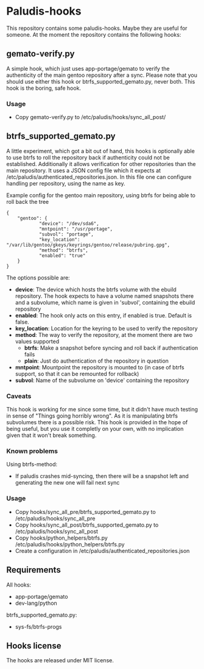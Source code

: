 # Paludis-hooks
This repository contains some paludis-hooks. Maybe they are useful for someone. At the moment the repository contains the following hooks:

## gemato-verify.py

A simple hook, which just uses app-portage/gemato to verify the authenticity of the main gentoo repository after a sync. Please note that you should use either this hook or btrfs_supported_gemato.py, never both. This hook is the boring, safe hook.

### Usage
* Copy gemato-verify.py to /etc/paludis/hooks/sync_all_post/

## btrfs_supported_gemato.py

A little experiment, which got a bit out of hand, this hooks is optionally able to use btrfs to roll the repository back if authenticity could not be established. Additionally it allows verification for other repositories than the main repository. It uses a JSON config file which it expects at /etc/paludis/authenticated_repositories.json. In this file one can configure handling per repository, using the name as key.

Example config for the gentoo main repository, using btrfs for being able to roll back the tree

    {
        "gentoo": {
                "device": "/dev/sda6",
                "mntpoint": "/usr/portage",
                "subvol": "portage",
                "key_location": "/var/lib/gentoo/gkeys/keyrings/gentoo/release/pubring.gpg",
                "method": "btrfs",
                "enabled": "true"
        }
    }
    
The options possible are:
* __device__: The device which hosts the btrfs volume with the ebuild repository. The hook expects to have a volume named snapshots there and a subvolume, which name is given in 'subvol', containing the ebuild repository
* __enabled__: The hook only acts on this entry, if enabled is true. Default is false.
* __key_location__: Location for the keyring to be used to verify the repository
* __method__: The way to verify the repository, at the moment there are two values supported
    * __btrfs__: Make a snapshot before syncing and roll back if authentication fails
    * __plain__: Just do authentication of the repository in question
* __mntpoint__: Mountpoint the repository is mounted to (in case of btrfs support, so that it can be remounted for rollback)
* __subvol__: Name of the subvolume on 'device' containing the repository

### Caveats

This hook is working for me since some time, but it didn't have much testing in sense of "Things going horribly wrong". As it is manipulating btrfs subvolumes there is a possible risk. This hook is provided in the hope of being useful, but you use it completly on your own, with no implication given that it won't break something.

### Known problems

Using btrfs-method:
* If paludis crashes mid-syncing, then there will be a snapshot left and generating the new one will fail next sync

### Usage

* Copy hooks/sync_all_pre/btrfs_supported_gemato.py to /etc/paludis/hooks/sync_all_pre
* Copy hooks/sync_all_post/btrfs_supported_gemato.py to /etc/paludis/hooks/sync_all_post
* Copy hooks/python_helpers/btrfs.py /etc/paludis/hooks/python_helpers/btrfs.py
* Create a configuration in /etc/paludis/authenticated_repositories.json

## Requirements

All hooks:

* app-portage/gemato
* dev-lang/python

btrfs_supported_gemato.py:

* sys-fs/btrfs-progs

## Hooks license

The hooks are released under MIT license.
